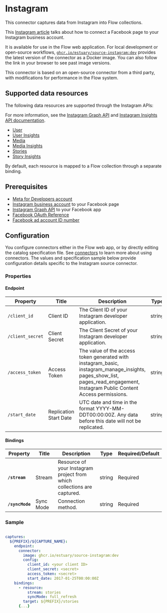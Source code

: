
# Instagram

This connector captures data from Instagram into Flow collections.

This [Instagram article](https://help.instagram.com/570895513091465) talks about how to connect a Facebook page to your Instagram business account.

It is available for use in the Flow web application. For local development or open-source workflows, [`ghcr.io/estuary/source-instagram:dev`](https://ghcr.io/estuary/source-instagram:dev) provides the latest version of the connector as a Docker image. You can also follow the link in your browser to see past image versions.

This connector is based on an open-source connector from a third party, with modifications for performance in the Flow system.

## Supported data resources

The following data resources are supported through the Instagram APIs:

For more information, see the [Instagram Graph API](https://developers.facebook.com/docs/instagram-api/) and [Instagram Insights API documentation](https://developers.facebook.com/docs/instagram-api/guides/insights/).

* [User](https://developers.facebook.com/docs/instagram-api/reference/ig-user)
* [User Insights](https://developers.facebook.com/docs/instagram-api/reference/ig-user/insights)
* [Media](https://developers.facebook.com/docs/instagram-api/reference/ig-user/media)
* [Media Insights](https://developers.facebook.com/docs/instagram-api/reference/ig-media/insights)
* [Stories](https://developers.facebook.com/docs/instagram-api/reference/ig-user/stories/)
* [Story Insights](https://developers.facebook.com/docs/instagram-api/reference/ig-media/insights)

By default, each resource is mapped to a Flow collection through a separate binding.

## Prerequisites

* [Meta for Developers account](https://developers.facebook.com)
* [Instagram business account](https://www.facebook.com/business/help/898752960195806) to your Facebook page
* [Instagram Graph API](https://developers.facebook.com/docs/instagram-api/) to your Facebook app
* [Facebook OAuth Reference](https://developers.facebook.com/docs/instagram-basic-display-api/reference)
* [Facebook ad account ID number](https://www.facebook.com/business/help/1492627900875762)

## Configuration

You configure connectors either in the Flow web app, or by directly editing the catalog specification file.
See [connectors](../../../concepts/connectors.md#using-connectors) to learn more about using connectors. The values and specification sample below provide configuration details specific to the Instagram source connector.

### Properties

#### Endpoint

| Property | Title | Description | Type | Required/Default |
|---|---|---|---|---|
| `/client_id` | Client ID | The Client ID of your Instagram developer application. | string | Required |
| `/client_secret` | Client Secret | The Client Secret of your Instagram developer application. | string | Required |
| `/access_token` | Access Token | The value of the access token generated with instagram_basic, instagram_manage_insights, pages_show_list, pages_read_engagement, Instagram Public Content Access permissions. | string | Required |
| `/start_date` | Replication Start Date | UTC date and time in the format YYYY-MM-DDT00:00:00Z. Any data before this date will not be replicated. | string | Required |

#### Bindings

| Property | Title | Description | Type | Required/Default |
|---|---|---|---|---|
| **`/stream`** | Stream | Resource of your Instagram project from which collections are captured. | string | Required |
| **`/syncMode`** | Sync Mode | Connection method. | string | Required |

### Sample

```yaml

captures:
  ${PREFIX}/${CAPTURE_NAME}:
    endpoint:
      connector:
        image: ghcr.io/estuary/source-instagram:dev
        config:
          client_id: <your client ID>
          client_secret: <secret>
          access_token: <secret>
          start_date: 2017-01-25T00:00:00Z
    bindings:
      - resource:
          stream: stories
          syncMode: full_refresh
        target: ${PREFIX}/stories
      {...}
```
